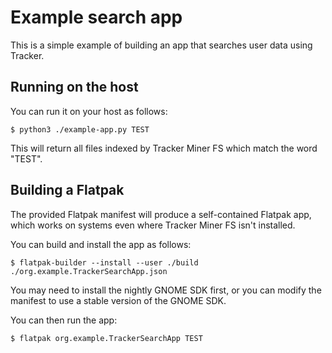 # Example search app

This is a simple example of building an app that searches user data using Tracker.

## Running on the host

You can run it on your host as follows:

    $ python3 ./example-app.py TEST

This will return all files indexed by Tracker Miner FS which match the word "TEST".

## Building a Flatpak

The provided Flatpak manifest will produce a self-contained Flatpak app, which
works on systems even where Tracker Miner FS isn't installed.

You can build and install the app as follows:

    $ flatpak-builder --install --user ./build ./org.example.TrackerSearchApp.json

You may need to install the nightly GNOME SDK first, or you can modify the
manifest to use a stable version of the GNOME SDK.

You can then run the app:

    $ flatpak org.example.TrackerSearchApp TEST
